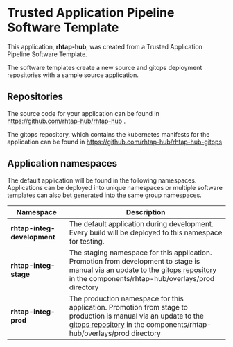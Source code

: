 # Trusted Application Pipeline Software Template

This application, **rhtap-hub**, was created from a Trusted Application Pipeline Software Template.

The software templates create a new source and gitops deployment repositories with a sample source application. 

## Repositories

The source code for your application can be found in [https://github.com/rhtap-hub/rhtap-hub ](https://github.com/rhtap-hub/rhtap-hub ).
 
The gitops repository, which contains the kubernetes manifests for the application can be found in 
[https://github.com/rhtap-hub/rhtap-hub-gitops ](https://github.com/rhtap-hub/rhtap-hub-gitops ) 

## Application namespaces 

The default application will be found in the following namespaces. Applications can be deployed into unique namespaces or multiple software templates can also bet generated into the same group namespaces.  

|  Namespace   |  Description   |  
| -------- | -------- |   
| **rhtap-integ-development** | The default application during development. Every build will be deployed to this namespace for testing. | 
| **rhtap-integ-stage** | The staging namespace for this application. Promotion from development to stage is manual via an update to the [gitops repository](https://github.com/rhtap-hub/rhtap-hub-gitops ) in the components/rhtap-hub/overlays/prod directory |  
| **rhtap-integ-prod** | The production namespace for this application. Promotion from stage to production is manual via an update to the [gitops repository](https://github.com/rhtap-hub/rhtap-hub-gitops ) in the components/rhtap-hub/overlays/prod directory | 